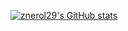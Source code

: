 [![znerol29's GitHub stats](https://github-readme-stats.vercel.app/api?username=znerol29)](https://github.com/znerol29/github-readme-stats)
